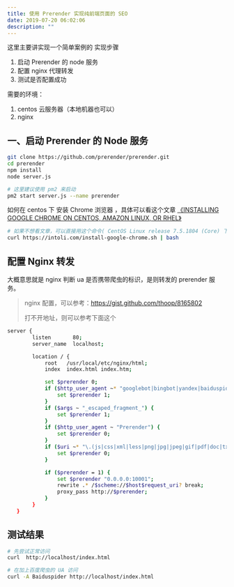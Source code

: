 ```yaml
---
title: 使用 Prerender 实现纯前端页面的 SEO
date: 2019-07-20 06:02:06
description: ""
---
```


这里主要讲实现一个简单案例的 实现步骤

1. 启动 Prerender 的 node 服务
2. 配置 nginx 代理转发
3. 测试是否配置成功

需要的环境：

1. centos 云服务器（本地机器也可以）
2. nginx

## 一、启动 Prerender 的 Node 服务

```bash
git clone https://github.com/prerender/prerender.git
cd prerender
npm install
node server.js

# 这里建议使用 pm2 来启动
pm2 start server.js --name prerender
```

如何在 centos 下 安装 Chrome 浏览器 ，具体可以看这个文章 [《INSTALLING GOOGLE CHROME ON CENTOS, AMAZON LINUX, OR RHEL》](https://intoli.com/blog/installing-google-chrome-on-centos/)

```bash
# 如果不想看文章，可以直接用这个命令( CentOS Linux release 7.5.1804 (Core) 下亲自成功)
curl https://intoli.com/install-google-chrome.sh | bash
```

## 配置 Nginx 转发

大概意思就是 nginx 判断 ua 是否携带爬虫的标识，是则转发的 prerender 服务。

> nginx 配置，可以参考：https://gist.github.com/thoop/8165802
>
> 打不开地址，则可以参考下面这个

```bash
server {
        listen       80;
        server_name  localhost;

        location / {
            root   /usr/local/etc/nginx/html;
            index  index.html index.htm;

            set $prerender 0;
            if ($http_user_agent ~* "googlebot|bingbot|yandex|baiduspider|twitterbot|facebookexternalhit|rogerbot|linkedinbot|embedly|quora link preview|showyoubot|outbrain|pinterest\/0\.|pinterestbot|slackbot|vkShare|W3C_Validator") {
                set $prerender 1;
            }
            if ($args ~ "_escaped_fragment_") {
                set $prerender 1;
            }
            if ($http_user_agent ~ "Prerender") {
                set $prerender 0;
            }
            if ($uri ~* "\.(js|css|xml|less|png|jpg|jpeg|gif|pdf|doc|txt|ico|rss|zip|mp3|rar|exe|wmv|doc|avi|ppt|mpg|mpeg|tif|wav|mov|psd|ai|xls|mp4|m4a|swf|dat|dmg|iso|flv|m4v|torrent|ttf|woff|svg|eot)") {
                set $prerender 0;
            }

            if ($prerender = 1) {
                set $prerender "0.0.0.0:10001";
                rewrite .* /$scheme://$host$request_uri? break;
                proxy_pass http://$prerender;
            }
        }
   }
```

## 测试结果

```bash
# 先尝试正常访问
curl  http://localhost/index.html

# 在加上百度爬虫的 UA 访问
curl -A Baiduspider http://localhost/index.html
```
